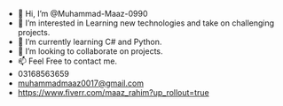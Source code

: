 - 👋 Hi, I’m @Muhammad-Maaz-0990
- 👀 I’m interested in Learning new technologies and take on challenging projects.
- 🌱 I’m currently learning C# and Python.
- 💞️ I’m looking to collaborate on projects.
- 📫 Feel Free to contact me.
- 03168563659
- muhammadmaaz0017@gmail.com
- https://www.fiverr.com/maaz_rahim?up_rollout=true
  
<!---
Muhammad-Maaz-0990/Muhammad-Maaz-0990 is a ✨ special ✨ repository because its `README.md` (this file) appears on your GitHub profile.
You can click the Preview link to take a look at your changes.
--->
